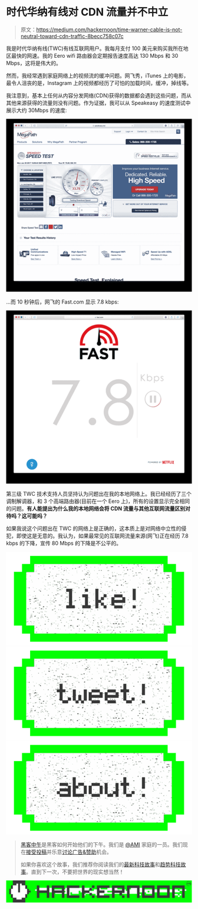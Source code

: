 # 时代华纳有线对 CDN 流量并不中立

> 原文：<https://medium.com/hackernoon/time-warner-cable-is-not-neutral-toward-cdn-traffic-8becc758c07c>

我是时代华纳有线(TWC)有线互联网用户。我每月支付 100 美元来购买我所在地区最快的网速。我的 Eero wifi 路由器会定期报告速度高达 130 Mbps 和 30 Mbps，这将是伟大的。

然而，我经常遇到家庭网络上的视频流的缓冲问题。网飞秀，iTunes 上的电影，最令人沮丧的是，Instagram 上的视频都经历了可怕的加载时间，缓冲，掉线等。

我注意到，基本上任何从内容分发网络(CDN)获得的数据都会遇到这些问题，而从其他来源获得的流量则没有问题。作为证据，我可以从 Speakeasy 的速度测试中展示大约 30Mbps 的速度:

![](img/e60c47ccbd6d745b487c64543f76e2a0.png)

…而 10 秒钟后，网飞的 Fast.com 显示 7.8 kbps:

![](img/f6de6543941d48e97120c5f14915eac7.png)

第三级 TWC 技术支持人员坚持认为问题出在我的本地网络上。我已经经历了三个调制解调器，和 3 个高端路由器(目前在一个 Eero 上)，所有的设置显示完全相同的问题。**有人能提出为什么我的本地网络会将 CDN 流量与其他互联网流量区别对待吗？这可能吗？**

如果我说这个问题出在 TWC 的网络上是正确的，这本质上是对网络中立性的侵犯，即使这是无意的。我认为，如果最常见的互联网流量来源(网飞)正在经历 7.8 kbps 的下降，宣传 80 Mbps 的下降是不公平的。

[![](img/50ef4044ecd4e250b5d50f368b775d38.png)](http://bit.ly/HackernoonFB)[![](img/979d9a46439d5aebbdcdca574e21dc81.png)](https://goo.gl/k7XYbx)[![](img/2930ba6bd2c12218fdbbf7e02c8746ff.png)](https://goo.gl/4ofytp)

> [黑客中午](http://bit.ly/Hackernoon)是黑客如何开始他们的下午。我们是 [@AMI](http://bit.ly/atAMIatAMI) 家庭的一员。我们现在[接受投稿](http://bit.ly/hackernoonsubmission)并乐意[讨论广告&赞助](mailto:partners@amipublications.com)机会。
> 
> 如果你喜欢这个故事，我们推荐你阅读我们的[最新科技故事](http://bit.ly/hackernoonlatestt)和[趋势科技故事](https://hackernoon.com/trending)。直到下一次，不要把世界的现实想当然！

![](img/be0ca55ba73a573dce11effb2ee80d56.png)
